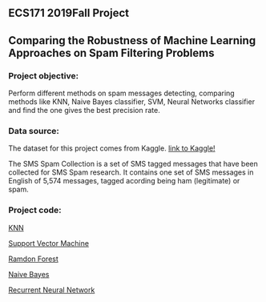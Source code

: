 ##  ECS171 2019Fall Project 

## Comparing the Robustness of Machine Learning Approaches on Spam Filtering Problems

### Project objective: 
Perform different methods on spam messages detecting, comparing methods like KNN, Naive Bayes classifier, SVM, Neural Networks classifier and find the one gives the best precision rate.

### Data source:    
The dataset for this project comes from Kaggle. [link to Kaggle!](https://www.kaggle.com/uciml/sms-spam-collection-dataset) 

The SMS Spam Collection is a set of SMS tagged messages that have been collected for SMS Spam research. It contains one set of SMS messages in English of 5,574 messages, tagged acording being ham (legitimate) or spam.  

### Project code:    
[KNN](https://github.com/ECS171-Project/Final-project/blob/master/SVC%20and%20KNN.ipynb) 

[Support Vector Machine](https://github.com/ECS171-Project/Final-project/blob/master/SVC%20and%20KNN.ipynb) 

[Ramdon Forest](https://github.com/ECS171-Project/Final-project/blob/master/SVC%20and%20KNN.ipynb)  

[Naive Bayes](https://github.com/ECS171-Project/Final-project/blob/master/NaiiveBayes.ipynb)  

[Recurrent Neural Network](https://github.com/ECS171-Project/Final-project/blob/master/Spam%20Classifier%20with%20ANN.ipynb)  



